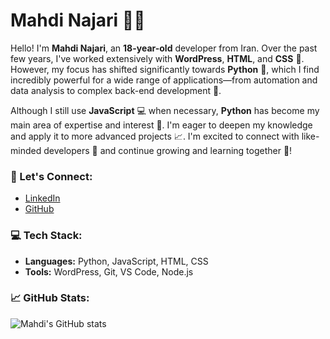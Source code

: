 # Mahdi Najari 👨‍💻

Hello! I'm **Mahdi Najari**, an **18-year-old** developer from Iran. Over the past few years, I've worked extensively with **WordPress**, **HTML**, and **CSS** 🎨. However, my focus has shifted significantly towards **Python** 🐍, which I find incredibly powerful for a wide range of applications—from automation and data analysis to complex back-end development 🔧.

Although I still use **JavaScript** 💻 when necessary, **Python** has become my main area of expertise and interest 🚀. I'm eager to deepen my knowledge and apply it to more advanced projects 📈. I'm excited to connect with like-minded developers 🤝 and continue growing and learning together 🌱!

### 🔗 Let's Connect:
- [LinkedIn]([https://www.linkedin.com/in/mahdi-najari-918301221](https://www.linkedin.com/in/mahdi-najari-918301221))
- [GitHub](https://github.com/Mahdi180/Mahdi180/edit/main/README.md)

### 💻 Tech Stack:
- **Languages:** Python, JavaScript, HTML, CSS
- **Tools:** WordPress, Git, VS Code, Node.js

### 📈 GitHub Stats:
![Mahdi's GitHub stats](https://github-readme-stats.vercel.app/api?username=Mahdi180&show_icons=true&theme=radical)



